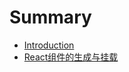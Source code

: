 # Summary

* [Introduction](README.md)
* [React组件的生成与挂载](reactzu-jian-de-sheng-cheng-yu-gua-zai.md)

